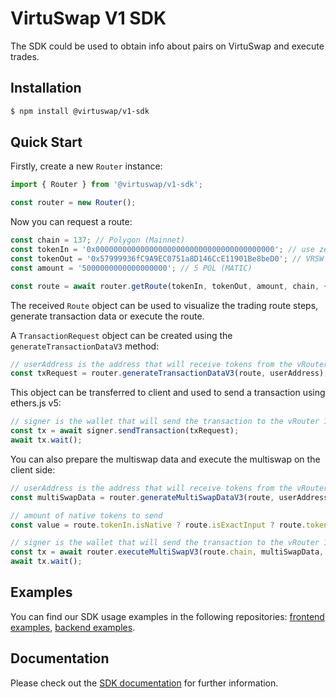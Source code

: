 # VirtuSwap V1 SDK
The SDK could be used to obtain info about pairs on VirtuSwap and execute trades.

## Installation
```bash
$ npm install @virtuswap/v1-sdk
```

## Quick Start
Firstly, create a new `Router` instance:
```typescript
import { Router } from '@virtuswap/v1-sdk';

const router = new Router();
```

Now you can request a route:
```typescript
const chain = 137; // Polygon (Mainnet)
const tokenIn = '0x0000000000000000000000000000000000000000'; // use zero address for native token (ETH, POL (MATIC), etc.)
const tokenOut = '0x57999936fC9A9EC0751a8D146CcE11901Be8beD0'; // VRSW on Polygon
const amount = '5000000000000000000'; // 5 POL (MATIC)

const route = await router.getRoute(tokenIn, tokenOut, amount, chain, { isExactInput: true });
```

The received `Route` object can be used to visualize the trading route steps, generate transaction data or execute the route.

A `TransactionRequest` object can be created using the `generateTransactionDataV3` method:
```typescript
// userAddress is the address that will receive tokens from the vRouter 1.3
const txRequest = router.generateTransactionDataV3(route, userAddress);
```
This object can be transferred to client and used to send a transaction using ethers.js v5:
```typescript
// signer is the wallet that will send the transaction to the vRouter 1.3
const tx = await signer.sendTransaction(txRequest);
await tx.wait();
```

You can also prepare the multiswap data and execute the multiswap on the client side:
```typescript
// userAddress is the address that will receive tokens from the vRouter 1.3
const multiSwapData = router.generateMultiSwapDataV3(route, userAddress);

// amount of native tokens to send
const value = route.tokenIn.isNative ? route.isExactInput ? route.tokenIn.balanceBN : route.slippageThresholdAmount.balanceBN : undefined;

// signer is the wallet that will send the transaction to the vRouter 1.3
const tx = await router.executeMultiSwapV3(route.chain, multiSwapData, signer, value);
await tx.wait();
```

## Examples
You can find our SDK usage examples in the following repositories: [frontend examples](https://github.com/Virtuswap/v1-sdk-frontend-example), [backend examples](https://github.com/Virtuswap/v1-sdk-backend-example).

## Documentation
Please check out the [SDK documentation](https://docs.virtuswap.io/virtuswap-documentation/technical-reference/typescript-sdk) for further information.
